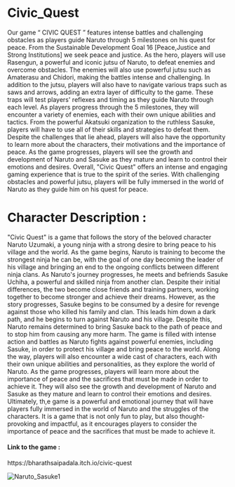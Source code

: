# Civic_Quest

Our game “ CIVIC QUEST ” features intense battles and challenging obstacles as players guide Naruto through 5 milestones on his quest for peace. From the Sustainable Development Goal 16 [Peace,Justice and Strong Institutions] we seek peace and justice.
As the hero, players will use Rasengun, a powerful and iconic jutsu of Naruto, to defeat enemies and overcome obstacles. The enemies will also use powerful jutsu such as Amaterasu and Chidori, making the battles intense and challenging.
In addition to the jutsu, players will also have to navigate various traps such as saws and arrows, adding an extra layer of difficulty to the game. These traps will test players' reflexes and timing as they guide Naruto through each level.
As players progress through the 5 milestones, they will encounter a variety of enemies, each with their own unique abilities and tactics. From the powerful Akatsuki organization to the ruthless Sasuke, players will have to use all of their skills and strategies to defeat them.
Despite the challenges that lie ahead, players will also have the opportunity to learn more about the characters, their motivations and the importance of peace. As the game progresses, players will see the growth and development of Naruto and Sasuke as they mature and learn to control their emotions and desires.
Overall, "Civic Quest" offers an intense and engaging gaming experience that is true to the spirit of the series. With challenging obstacles and powerful jutsu, players will be fully immersed in the world of Naruto as they guide him on his quest for peace.

<h1>Character Description :</h1> 

"Civic Quest" is a game that follows the story of the beloved character Naruto Uzumaki, a young ninja with a strong desire to bring peace to his village and the world. As the game begins, Naruto is training to become the strongest ninja he can be, with the goal of one day becoming the leader of his village and bringing an end to the ongoing conflicts between different ninja clans.
As Naruto's journey progresses, he meets and befriends Sasuke Uchiha, a powerful and skilled ninja from another clan. Despite their initial differences, the two become close friends and training partners, working together to become stronger and achieve their dreams.
However, as the story progresses, Sasuke begins to be consumed by a desire for revenge against those who killed his family and clan. This leads him down a dark path, and he begins to turn against Naruto and his village. Despite this, Naruto remains determined to bring Sasuke back to the path of peace and to stop him from causing any more harm.
The game is filled with intense action and battles as Naruto fights against powerful enemies, including Sasuke, in order to protect his village and bring peace to the world. Along the way, players will also encounter a wide cast of characters, each with their own unique abilities and personalities, as they explore the world of Naruto.
As the game progresses, players will learn more about the importance of peace and the sacrifices that must be made in order to achieve it. They will also see the growth and development of Naruto and Sasuke as they mature and learn to control their emotions and desires.
Ultimately, th,e game is a powerful and emotional journey that will have players fully immersed in the world of Naruto and the struggles of the characters. It is a game that is not only fun to play, but also thought-provoking and impactful, as it encourages players to consider the importance of peace and the sacrifices that must be made to achieve it.

<h4>Link to the game :</h4>   https://bharathsaipadala.itch.io/civic-quest

![Naruto_Sasuke1](https://user-images.githubusercontent.com/85835366/213672673-e8ab0b2c-1945-42e9-80c9-30d9cce4ead1.jpg)




